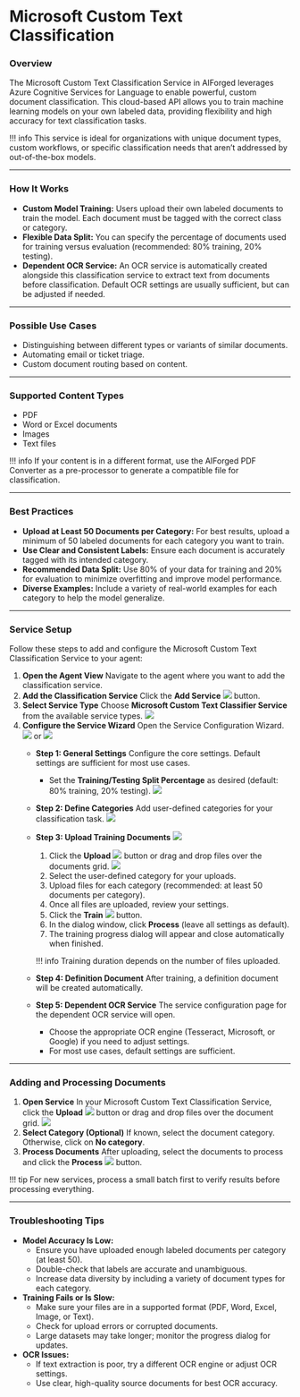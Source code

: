 # Microsoft Custom Text Classification

### Overview

The Microsoft Custom Text Classification Service in AIForged leverages Azure Cognitive Services for Language to enable powerful, custom document classification. This cloud-based API allows you to train machine learning models on your own labeled data, providing flexibility and high accuracy for text classification tasks.

!!! info
    This service is ideal for organizations with unique document types, custom workflows, or specific classification needs that aren’t addressed by out-of-the-box models.

***

### How It Works

* **Custom Model Training:**
  Users upload their own labeled documents to train the model. Each document must be tagged with the correct class or category.
* **Flexible Data Split:**
  You can specify the percentage of documents used for training versus evaluation (recommended: 80% training, 20% testing).
* **Dependent OCR Service:**
  An OCR service is automatically created alongside this classification service to extract text from documents before classification. Default OCR settings are usually sufficient, but can be adjusted if needed.

***

### Possible Use Cases

* Distinguishing between different types or variants of similar documents.
* Automating email or ticket triage.
* Custom document routing based on content.

***

### Supported Content Types

* PDF
* Word or Excel documents
* Images
* Text files

!!! info
    If your content is in a different format, use the AIForged PDF Converter as a pre-processor to generate a compatible file for classification.

***

### Best Practices

* **Upload at Least 50 Documents per Category:**
  For best results, upload a minimum of 50 labeled documents for each category you want to train.
* **Use Clear and Consistent Labels:**
  Ensure each document is accurately tagged with its intended category.
* **Recommended Data Split:**
  Use 80% of your data for training and 20% for evaluation to minimize overfitting and improve model performance.
* **Diverse Examples:**
  Include a variety of real-world examples for each category to help the model generalize.

***

### Service Setup

Follow these steps to add and configure the Microsoft Custom Text Classification Service to your agent:

1. **Open the Agent View**
   Navigate to the agent where you want to add the classification service.
2. **Add the Classification Service**
   Click the **Add Service** ![](../../assets/image%20%2830%29%20%281%29.png) button.
3. **Select Service Type**
   Choose **Microsoft Custom Text Classifier Service** from the available service types.
   ![](../../assets/image%20%2831%29%20%281%29.png)
4. **Configure the Service Wizard**
   Open the Service Configuration Wizard.
   ![](../../assets/image%20%2832%29%20%281%29.png)  or  ![](../../assets/image%20%2833%29%20%281%29.png)
    * **Step 1: General Settings**
     Configure the core settings. Default settings are sufficient for most use cases.
        * Set the **Training/Testing Split Percentage** as desired (default: 80% training, 20% testing).
          ![](../../assets/image%20%2834%29%20%281%29.png)
    * **Step 2: Define Categories**
      Add user-defined categories for your classification task.
      ![](../../assets/image%20%2835%29.png)
    *   **Step 3: Upload Training Documents**
        ![](../../assets/image%20%2836%29.png)

        1. Click the **Upload** ![](../../assets/image%20%2837%29.png) button or drag and drop files over the documents grid.
            ![](../../assets/image%20%2838%29.png)
        2. Select the user-defined category for your uploads.
        3. Upload files for each category (recommended: at least 50 documents per category).
        4. Once all files are uploaded, review your settings.
        5. Click the **Train** ![](../../assets/image%20%2839%29.png) button.
        6. In the dialog window, click **Process** (leave all settings as default).
        7. The training progress dialog will appear and close automatically when finished.

        !!! info
            Training duration depends on the number of files uploaded.

    * **Step 4: Definition Document**
      After training, a definition document will be created automatically.
    * **Step 5: Dependent OCR Service**
      The service configuration page for the dependent OCR service will open.
        * Choose the appropriate OCR engine (Tesseract, Microsoft, or Google) if you need to adjust settings.
        * For most use cases, default settings are sufficient.

***

### Adding and Processing Documents

1. **Open Service**
   In your Microsoft Custom Text Classification Service, click the **Upload** ![](../../assets/image%20%2837%29.png) button or drag and drop files over the document grid.
   ![](../../assets/image%20%2840%29.png)
2. **Select Category (Optional)**
   If known, select the document category. Otherwise, click on **No category**.
3. **Process Documents**
   After uploading, select the documents to process and click the **Process** ![](../../assets/image%20%2841%29.png) button.

!!! tip 
    For new services, process a small batch first to verify results before processing everything.

***

### Troubleshooting Tips

* **Model Accuracy Is Low:**
    * Ensure you have uploaded enough labeled documents per category (at least 50).
    * Double-check that labels are accurate and unambiguous.
    * Increase data diversity by including a variety of document types for each category.
* **Training Fails or Is Slow:**
    * Make sure your files are in a supported format (PDF, Word, Excel, Image, or Text).
    * Check for upload errors or corrupted documents.
    * Large datasets may take longer; monitor the progress dialog for updates.
* **OCR Issues:**
    * If text extraction is poor, try a different OCR engine or adjust OCR settings.
    * Use clear, high-quality source documents for best OCR accuracy.




